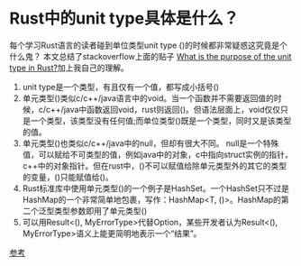 #  Rust中的unit type具体是什么？

每个学习Rust语言的读者碰到单位类型unit type ()的时候都非常疑惑这究竟是个什么鬼？
本文总结了stackoverflow上面的贴子 [What is the purpose of the unit type in Rust?](https://stackoverflow.com/questions/24842271/what-is-the-purpose-of-the-unit-type-in-rust)加上我自己的理解。

1. unit type是一个类型，有且仅有一个值，都写成小括号()
2. 单元类型()类似c/c++/java语言中的void。当一个函数并不需要返回值的时候，c/c++/java中函数返回void，rust则返回()。但语法层面上，void仅仅只是一个类型，该类型没有任何值;而单位类型()既是一个类型，同时又是该类型的值。
3. 单元类型()也类似c/c++/java中的null，但却有很大不同。 null是一个特殊值，可以赋给不可类型的值，例如java中的对象，c中指向struct实例的指针，c++中的对象指针。但在rust中，()不可以赋值给除单元类型外的其它的类型的变量，()只能赋值给()。
4. Rust标准库中使用单元类型()的一个例子是HashSet。一个HashSet只不过是HashMap的一个非常简单地包裹，写作：HashMap<T, ()>。HashMap的第二个泛型类型参数即用了单元类型()
5. 可以用Result<(), MyErrorType>代替Option，某些开发者认为Result<(), MyErrorType>语义上能更简明地表示一个“结果”。





[参考]([http://blog.ykyi.net/2019/11/rust%E8%AF%AD%E8%A8%80%E4%B8%AD%E7%9A%84%E5%8D%95%E4%BD%8D%E7%B1%BB%E5%9E%8Bunit-type%E6%98%AF%E4%BB%80%E4%B9%88/](http://blog.ykyi.net/2019/11/rust语言中的单位类型unit-type是什么/))